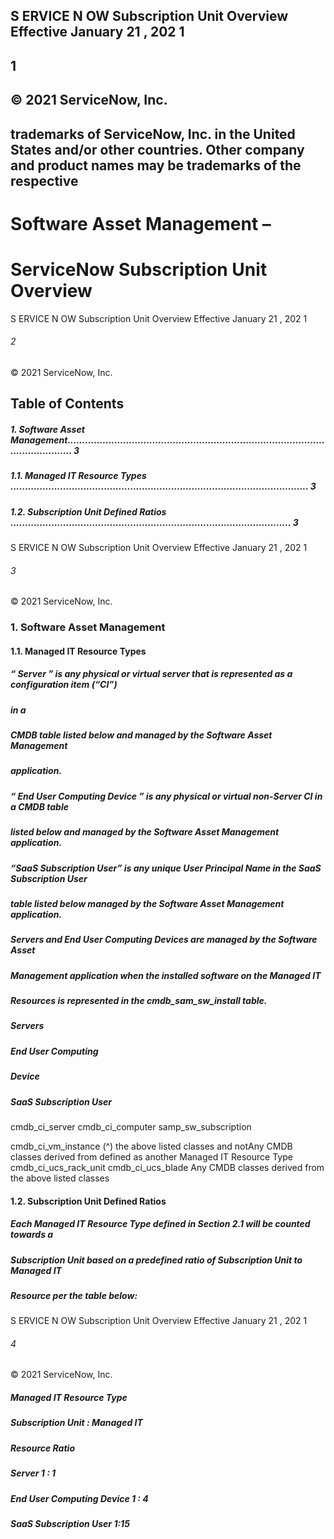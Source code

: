 ## S ERVICE N OW Subscription Unit Overview Effective January 21 , 202 1

## 1

## © 2021 ServiceNow, Inc.

## trademarks of ServiceNow, Inc. in the United States and/or other countries. Other company and product names may be trademarks of the respective

# Software Asset Management –

# ServiceNow Subscription Unit Overview


S ERVICE N OW Subscription Unit Overview Effective January 21 , 202 1

###### 2

© 2021 ServiceNow, Inc.

## Table of Contents

##### 1. Software Asset Management............................................................................................................. 3

##### 1.1. Managed IT Resource Types ...................................................................................................... 3

##### 1.2. Subscription Unit Defined Ratios ................................................................................................ 3


S ERVICE N OW Subscription Unit Overview Effective January 21 , 202 1

###### 3

© 2021 ServiceNow, Inc.

### 1. Software Asset Management

#### 1.1. Managed IT Resource Types

##### “ Server ” is any physical or virtual server that is represented as a configuration item (“CI”)

##### in a

##### CMDB table listed below and managed by the Software Asset Management

##### application.

##### “ End User Computing Device ” is any physical or virtual non-Server CI in a CMDB table

##### listed below and managed by the Software Asset Management application.

##### “SaaS Subscription User” is any unique User Principal Name in the SaaS Subscription User

##### table listed below managed by the Software Asset Management application.

##### Servers and End User Computing Devices are managed by the Software Asset

##### Management application when the installed software on the Managed IT

##### Resources is represented in the cmdb_sam_sw_install table.

##### Servers

##### End User Computing

##### Device

##### SaaS Subscription User

cmdb_ci_server cmdb_ci_computer samp_sw_subscription

cmdb_ci_vm_instance (^) the above listed classes and notAny CMDB classes derived from defined as another Managed IT Resource Type cmdb_ci_ucs_rack_unit cmdb_ci_ucs_blade Any CMDB classes derived from the above listed classes

#### 1.2. Subscription Unit Defined Ratios

##### Each Managed IT Resource Type defined in Section 2.1 will be counted towards a

##### Subscription Unit based on a predefined ratio of Subscription Unit to Managed IT

##### Resource per the table below:


S ERVICE N OW Subscription Unit Overview Effective January 21 , 202 1

###### 4

© 2021 ServiceNow, Inc.

##### Managed IT Resource Type

##### Subscription Unit : Managed IT

##### Resource Ratio

##### Server 1 : 1

##### End User Computing Device 1 : 4

##### SaaS Subscription User 1:15


